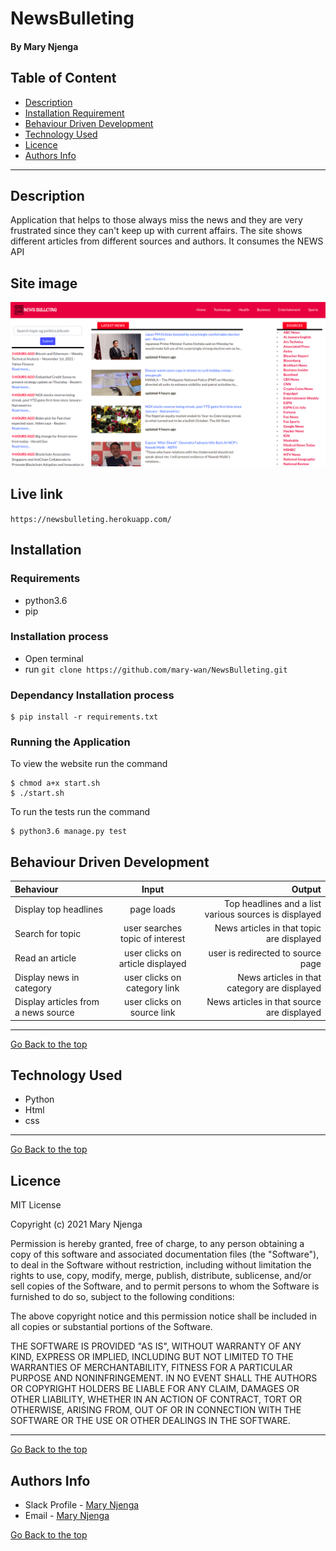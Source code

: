 # NewsBulleting
#### By Mary Njenga
## Table of Content
+ [Description](#description)
+ [Installation Requirement](#Installation)
+ [Behaviour Driven Development](#Behaviour-Driven-Development)
+ [Technology Used](#technology-used)
+ [Licence](#licence)
+ [Authors Info](#authors-info)

****
## Description
Application that helps to those always miss the news and they are very frustrated since they can't keep up with current affairs. The site shows different articles from different sources and authors. It consumes the NEWS API

## Site image
![Site Image](app/static/imgs/site.png)

## Live link
`https://newsbulleting.herokuapp.com/`
## Installation
### Requirements
* python3.6
* pip 

### Installation process
* Open terminal
* run `git clone https://github.com/mary-wan/NewsBulleting.git`

### Dependancy Installation process
```
$ pip install -r requirements.txt

```

### Running the Application
To view the website run the command
```
$ chmod a+x start.sh
$ ./start.sh

```
To run the tests run the command
```
$ python3.6 manage.py test

```
## Behaviour Driven Development
| Behaviour | Input | Output |
| :---------------- | :---------------: | ------------------: |
| Display top headlines | page loads | Top headlines and a list various sources is displayed|
| Search for topic  | user searches topic of interest| News articles in that topic are displayed|
| Read an article  | user clicks on article displayed | user is redirected to  source page|
| Display news in category | user clicks on category link | News articles in that category are displayed |
| Display articles from a news source | user clicks on source link | News articles in that source are displayed  |

****

[Go Back to the top](#NewsBulleting)
## Technology Used
* Python
* Html
* css

****
[Go Back to the top](#NewsBulleting)
## Licence
MIT License

Copyright (c) 2021 Mary Njenga

Permission is hereby granted, free of charge, to any person obtaining a copy
of this software and associated documentation files (the "Software"), to deal
in the Software without restriction, including without limitation the rights
to use, copy, modify, merge, publish, distribute, sublicense, and/or sell
copies of the Software, and to permit persons to whom the Software is
furnished to do so, subject to the following conditions:

The above copyright notice and this permission notice shall be included in all
copies or substantial portions of the Software.

THE SOFTWARE IS PROVIDED "AS IS", WITHOUT WARRANTY OF ANY KIND, EXPRESS OR
IMPLIED, INCLUDING BUT NOT LIMITED TO THE WARRANTIES OF MERCHANTABILITY,
FITNESS FOR A PARTICULAR PURPOSE AND NONINFRINGEMENT. IN NO EVENT SHALL THE
AUTHORS OR COPYRIGHT HOLDERS BE LIABLE FOR ANY CLAIM, DAMAGES OR OTHER
LIABILITY, WHETHER IN AN ACTION OF CONTRACT, TORT OR OTHERWISE, ARISING FROM,
OUT OF OR IN CONNECTION WITH THE SOFTWARE OR THE USE OR OTHER DEALINGS IN THE
SOFTWARE.


****
[Go Back to the top](#NewsBulleting)
## Authors Info
* Slack Profile - [Mary Njenga](https://app.slack.com/client/T077KKCG6/GLRQR61NW/user_profile/U027VKL1WLT?cdn_fallback=1)
* Email - [Mary Njenga](mary.njenga@student.moringaschool.com)

[Go Back to the top](#NewsBulleting)
